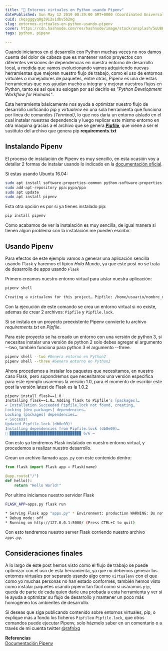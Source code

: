 ```yaml
---
title: "🐍 Entornos virtuales en Python usando Pipenv"
datePublished: Sun May 12 2019 00:39:00 GMT+0000 (Coordinated Universal Time)
cuid: ckqsgggyq0g39i2s1dbv5b2mg
slug: entornos-virtuales-en-python-usando-pipenv
cover: https://cdn.hashnode.com/res/hashnode/image/stock/unsplash/5uU8HSpfwkI/upload/0acf143138e277fd30eb5845a2ee200b.jpeg
tags: python, pipenv

---
```


Cuando iniciamos en el desarrollo con Python muchas veces no nos damos cuenta del dolor de cabeza que es mantener varios proyectos con diferentes versiones de dependencias en nuestra entorno de desarrollo local, a medida que vamos evolucionando vamos adquiriendo nuevas herramientas que mejoren nuestro flujo de trabajo, como el uso de entornos virtuales o manejadores de paquetes, entre otras, Pipenv es una de estas herramientas que nos ayudan mucho a integrar y mejorar nuestros flujos en Python, tanto es así que su eslogan por así decirlo es *"Python Development Workflow for Humans"*.

Esta herramienta básicamente nos ayuda a optimizar nuestro flujo de desarrollo unificando *pip* y *virtualenv* en una sola herramienta que funciona por linea de comandos *(Terminal)*, lo que nos daria un entorno aislado en el cual instalar nuestras dependencia y luego replicar este mismo entorno en otra maquina gracias a el archivo que se genera [**Pipfile**](https://github.com/pypa/pipfile), que viene a ser el sustituto del archivo que genera pip **requirements.txt**

## Instalando Pipenv

El proceso de instalación de Pipenv es muy sencillo, en esta ocasión voy a detallar 2 formas de instalar usando lo indicado en la [documentación oficial](https://pipenv-es.readthedocs.io/es/latest/).

Si estas usando Ubuntu 16.04:

```bash
sudo apt install software-properties-common python-software-properties
sudo add-apt-repository ppa:pypa/ppa
sudo apt update
sudo apt install pipenv
```

Esta otra opción es por si ya tienes instalado pip:

```bash
pip install pipenv
```

Como acabamos de ver la instalación es muy sencilla, de igual manera si tienen algún problema con la instalación me pueden escribir.

## Usando Pipenv

Para efectos de este ejemplo vamos a generar una aplicación sencilla usando `Flask` y haremos el típico *Hola Mundo*, ya que este post no se trata de desarrollo de apps usando `Flask`

Primero creamos nuestro entorno virtual para aislar nuestra aplicación:

```bash
pipenv shell

Creating a virtualenv for this project… Pipfile: /home/usuario/nombre_del_proyecto/Pipfile Using /usr/bin/python3 (3.6.7) to create virtualenv…
```

Con la ejecución de este comando se crea un entorno virtual si no existe, ademas de crear 2 archivos: `Pipfile` y `Pipfile.lock`.

Si se instala en un proyecto preexistente Pipenv convierte tu archivo *requirements.txt* en *Pipfile*.

Para este proyecto se ha creado un entorno con una versión de python 3, si necesitas instalar una versión de python 2 solo debes agregar el argumento --two, también funciona para python 3 el argumento --three.

```bash
pipenv shell --two #Genera entorno en Python2
pipenv shell --three #Genera entorno en Python3
```

Ahora procedemos a instalar los paquetes que necesitamos, en nuestro caso Flask, pero supondremos que necesitamos una versión especifica para este ejemplo usaremos la versión 1.0, para el momento de escribir este post la versión latest de Flask es la 1.0.2

```bash
pipenv install flask==1.0
Installing flask==1.0… Adding flask to Pipfile's [packages]… 
✔ Installation Succeeded Pipfile.lock not found, creating… 
Locking [dev-packages] dependencies… 
Locking [packages] dependencies… 
✔ Success! 
Updated Pipfile.lock (db0e09)! 
Installing dependencies from Pipfile.lock (db0e09)… 
🐍 ▉▉▉▉▉▉▉▉▉▉▉▉▉▉▉▉▉▉▉▉▉▉▉▉▉▉▉▉▉▉▉▉ 6/6 —
```

Con esto ya tendremos Flask instalado en nuestro entorno virtual, y procedemos a realizar nuestro desarrollo.

Crean un archivo llamado `apps.py` con este contenido dentro:

```python
from flask import Flask app = Flask(name)

@app.route("/")
def hello():
    return "Hello World!"
```

Por ultimo iniciamos nuestro servidor Flask

```bash
FLASK_APP=apps.py flask run

* Serving Flask app "apps.py" * Environment: production WARNING: Do not use the development server in a production environment. Use a production WSGI server instead.
* Debug mode: off
* Running on http://127.0.0.1:5000/ (Press CTRL+C to quit)
```

Con esto tendremos nuestro server Flask corriendo nuestro archivo `apps.py`.

## Consideraciones finales

A lo largo de este post hemos visto como el flujo de trabajo se puede optimizar con el uso de esta herramienta, ya que no debemos generar los entornos virtuales por separado usando algo como `virtualenv` con el que como yo muchas personas no han estado conformes, también hemos visto como instalar paquetes usando pipenv tan fácil como si usáramos `pip`, queda de parte de cada quien darle una probada a esta herramienta y ver si le ayuda a optimizar su flujo de desarrollo y mantener un poco más homogéneo los ambientes de desarrollo.

Si deseas que siga publicando contenido sobre entornos virtuales, pip, o explique más a fondo los ficheros `Pipfile`o `Pipfile.lock`, que otros comandos puede ejecutar Pipenv, solo házmelo saber en un comentario o a través de mi cuenta twitter [@rafnixg](https://twitter.com/rafnixg)

**Referencias**  
[Documentación Pipenv](https://pipenv-es.readthedocs.io/es/latest/)